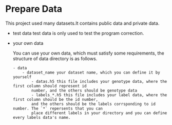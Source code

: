 # Prepare Data
This project used many datasets.It contains public data and private data.
- test data
    test data is only used to test the program correction. 
- your own data
    
    You can use your own data, which must satisfy some requirements, the structure of data directory is as follows.
    
    ```
    - data
        - dataset_name your dataset name, which you can define it by yourself
            - datas.h5 this file includes your genotype data, where the first column should represent id 
            number, and the others should be genotype data
            - labels_*.h5 this file includes your label data, where the first column should be the id number,
            and the others should be the labels corrsponding to id number. The `*` repersents that you can
            place different labels in your directory and you can define every labels data's name.
    ```